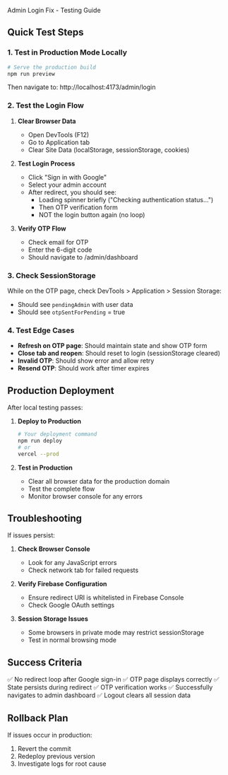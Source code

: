  Admin Login Fix - Testing Guide

## Quick Test Steps

### 1. Test in Production Mode Locally

```bash
# Serve the production build
npm run preview
```

Then navigate to: http://localhost:4173/admin/login

### 2. Test the Login Flow

1. **Clear Browser Data**
   - Open DevTools (F12)
   - Go to Application tab
   - Clear Site Data (localStorage, sessionStorage, cookies)

2. **Test Login Process**
   - Click "Sign in with Google"
   - Select your admin account
   - After redirect, you should see:
     - Loading spinner briefly ("Checking authentication status...")
     - Then OTP verification form
     - NOT the login button again (no loop)

3. **Verify OTP Flow**
   - Check email for OTP
   - Enter the 6-digit code
   - Should navigate to /admin/dashboard

### 3. Check SessionStorage

While on the OTP page, check DevTools > Application > Session Storage:
- Should see `pendingAdmin` with user data
- Should see `otpSentForPending` = true

### 4. Test Edge Cases

- **Refresh on OTP page**: Should maintain state and show OTP form
- **Close tab and reopen**: Should reset to login (sessionStorage cleared)
- **Invalid OTP**: Should show error and allow retry
- **Resend OTP**: Should work after timer expires

## Production Deployment

After local testing passes:

1. **Deploy to Production**
   ```bash
   # Your deployment command
   npm run deploy
   # or
   vercel --prod
   ```

2. **Test in Production**
   - Clear all browser data for the production domain
   - Test the complete flow
   - Monitor browser console for any errors

## Troubleshooting

If issues persist:

1. **Check Browser Console**
   - Look for any JavaScript errors
   - Check network tab for failed requests

2. **Verify Firebase Configuration**
   - Ensure redirect URI is whitelisted in Firebase Console
   - Check Google OAuth settings

3. **Session Storage Issues**
   - Some browsers in private mode may restrict sessionStorage
   - Test in normal browsing mode

## Success Criteria

✅ No redirect loop after Google sign-in
✅ OTP page displays correctly
✅ State persists during redirect
✅ OTP verification works
✅ Successfully navigates to admin dashboard
✅ Logout clears all session data

## Rollback Plan

If issues occur in production:
1. Revert the commit
2. Redeploy previous version
3. Investigate logs for root cause
